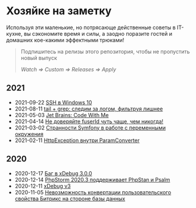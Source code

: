 Хозяйке на заметку
==================

Используя эти маленькие, но потрясающе действенные советы в IT-кухне, вы сэкономите время и силы, а заодно поразите
гостей и домашних кое-какими эффектными трюками!

> Подпишитесь на релизы этого репозитория, чтобы не пропустить новый выпуск
>
> _Watch => Custom => Releases => Apply_

2021
----

- 2021-09-22 [SSH в Windows 10](/zametki/2021-09-22_windows10_ssh.md)
- 2021-08-11 [tail + grep: следим за логом, фильтруя лишнее](/zametki/2021-08-11_tail-n-grep.md)
- 2021-05-03 [Jet Brains: Code With Me](/zametki/2021-05-03_code-with-me.md)
- 2021-04-14 [Не доверяйте fuserId чуть чаще, чем никогда!](/zametki/2021-04-14_never_trust_fuser_id.md)
- 2021-03-02 [Странности Symfony в работе с переменными окружения](/zametki/2021-03-02_uncanny_symfony_and_env.md)
- 2021-02-11 [HttpException внутри ParamConverter](/zametki/2021-02-11_http_exception_inside_param_converter.md)

2020
----

- 2020-12-17 [Баг в xDebug 3.0.0](/zametki/2020-12-17_xdebug_3.0.0_bug.md)
- 2020-12-14 [PhpStorm 2020.3 поддерживает PhpStan и Psalm](/zametki/2020-12-14_phpstorm_2020.3_supports_phpstan_and_psalm.md)
- 2020-12-11 [xDebug v3](/zametki/2020-12-11_xdebug_3_release.md)
- 2020-11-05 [Невозможность конвертации пользовательского свойства Битрикс на стороне базы данных](/zametki/2020-11-05_impossible_to_convert_custom_bitrix_user_field_on_db_side.md)
